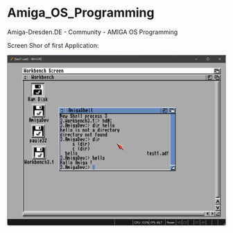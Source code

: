# Amiga_OS_Programming
 Amiga-Dresden.DE - Community - AMIGA OS Programming

 Screen Shor of first Application:

 ![screen000.ong](img/screen000.png)